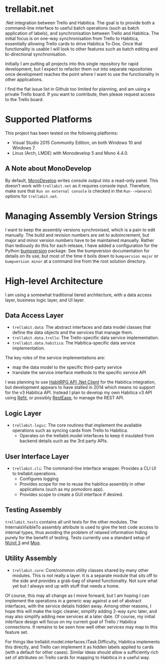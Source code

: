 # trellabit.net
.Net integration between Trello and Habitica. The goal is to provide both a command-line interface to useful batch operations 
(such as batch application of labels), and synchronisation between Trello and Habitica. The initial focus is on one-way synchronisation 
from Trello to Habitica, essentially allowing Trello cards to drive Habitica To-Dos. Once that functionality is usable I will look to 
other features such as batch editing and bi-directional synchronisation.

Initially I am putting all projects into this single repository for rapid development, but I expect to refactor them out into separate
repositories once development reaches the point where I want to use the functionality in other applications.

I find the flat issue list in Github too limited for planning, and am using
a private Trello board. If you want to contribute, then please request access to
the Trello board.

# Supported Platforms
This project has been tested on the following platforms:

* Visual Studio 2015 Community Edition, on both Windows 10 and Windows 7.
* Linux (Arch, LMDE) with Monodevelop 5 and Mono 4.4.0.

## A Note about MonoDevelop
By default, [MonoDevelop](http://www.monodevelop.com/) writes console output into a read-only panel.
This doesn't work with `trellabit.net` as it requires console input.
Therefore, make sure that `Run on external console` is checked in the `Run-->General` options for `trellabit.net`.

# Managing Assembly Version Strings
I want to keep the assembly versions synchronised, which is a pain to edit manually. The build and revision numbers are set to autoincrement, but major and minor version numbers 
have to be maintained manually. Rather than tediously do this for each release, I have added a configuration for the Python [bumpversion](https://github.com/peritus/bumpversion)
package. See the bumpversion documentation for details on its use, but most of the time it boils down to `bumpversion major` or `bumpversion minor` at a command line from the 
root solution directory.

# High-level Architecture

I am using a somewhat traditional tiered architecture, with a data access layer, business logic layer, and UI layer.

## Data Access Layer
* `trellabit.data`: The abstract interfaces and data model classes that define the data objects and the services that manage them.
* `trellabit.data.trello`: The Trello-specific data service implementation.
* `trellabit.data.habitica`: The Habitica-specific data service implementation.

The key roles of the service implementations are:
* map the data model to the specific third-party service
* translate the service interface methods to the specific service API

I was planning to use [HabitRPG API .Net Client](https://github.com/marska/habitrpg-api-dotnet-client) for the Habitica integration, 
but development appears to have stalled in 2014 which means no support for the v3 Habitica API. Instead I plan to develop my own Habitica v3 API using 
[Refit](https://github.com/paulcbetts/refit), or possibly [RestEase](https://github.com/canton7/RestEase), to manage the REST API.

## Logic Layer
* `trellabit.logic`: The core routines that implement the available operations such as syncing cards from Trello to Habitica.
    * Operates on the trellabit.model interfaces to keep it insulated from backend details such as the 3rd party APIs.

## User Interface Layer
* `trellabit.cli`: The command-line interface wrapper. Provides a CLI UI to trellabit.operations.
    * Configures logging
    * Provides scope for me to reuse the habitica assembly in other applications (such as my pomodoro app).
    * Provides scope to create a GUI interface if desired.

## Testing Assembly
`trellabit.tests` contains all unit tests for the other modules. The InternalsVisibleTo assembly attribute is used to give the test code access 
to internal types, thus avoiding the problem of relaxed information hiding purely for the benefit of testing.
Tests currently use a standard setup of [NUnit 3](http://www.nunit.org/) and [Moq](https://github.com/moq/moq4).

## Utility Assembly
* `trellabit.core`: Core/common utility classes shared by many other modules.
This is not really a layer. It is a separate module that sits off to the side and provides a grab-bag of shared functionality. Not sure what yet but I always end up with stuff that needs a home.
    
Of course, this may all change as I move forward, but I am hoping I can implement the operations in a generic way against a set of abstract interfaces, with the service details hidden away.
Among other reasons, I hope this will make the logic cleaner, simplify adding 2-way sync later, and may also simplify adding new services at a later date. Of course, my initial interface 
design will focus on my current goal of Trello / Habitica connections. It remains to be seen how well other services may map to this feature set.

For things like trellabit.model.interfaces.ITask.Difficulty, Habitica implements this directly, and Trello can implement it as hidden labels applied to cards (with a default for other cases).
Similar ideas should allow a sufficiently rich set of attributes on Trello cards for mapping to Habitica in a useful way.
